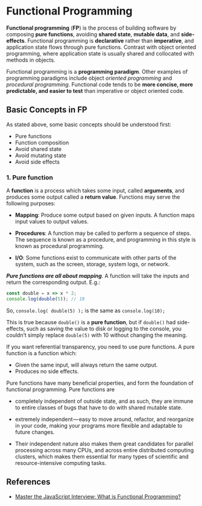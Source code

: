 # Functional Programming

**Functional programming** (**FP**) is the process of building software by composing **pure functions**, avoiding **shared state**, **mutable data**, and **side-effects**. Functional programming is **declarative** rather than **imperative**, and application state flows through pure functions. Contrast with object oriented programming, where application state is usually shared and collocated with methods in objects.

Functional programming is a **programming paradigm**. Other examples of programming paradigms include object _oriented programming_ and _procedural programming_. Functional code tends to be **more concise, more predictable, and easier to test** than imperative or object oriented code.

## Basic Concepts in FP

As stated above, some basic concepts should be understood first:

- Pure functions
- Function composition
- Avoid shared state
- Avoid mutating state
- Avoid side effects

### 1. Pure function

A **function** is a process which takes some input, called **arguments**, and produces some output called a **return value**. Functions may serve the following purposes:

- **Mapping**: Produce some output based on given inputs. A function maps input values to output values.

- **Procedures**: A function may be called to perform a sequence of steps. The sequence is known as a procedure, and programming in this style is known as procedural programming.

- **I/O**: Some functions exist to communicate with other parts of the system, such as the screen, storage, system logs, or network.

**_Pure functions are all about mapping_**. A function will take the inputs and return the corresponding output. E.g.:

```js
const double = x => x * 2;
console.log(double(5)); // 10
```

So, `console.log( double(5) );` is the same as `console.log(10);`

This is true because `double()` is a **pure function**, but if `double()` had side-effects, such as saving the value to disk or logging to the console, you couldn’t simply replace `double(5)` with 10 without changing the meaning.

If you want referential transparency, you need to use pure functions.
A pure function is a function which:

- Given the same input, will always return the same output.
- Produces no side effects.

Pure functions have many beneficial properties, and form the foundation of functional programming. Pure functions are

- completely independent of outside state, and as such, they are immune to entire classes of bugs that have to do with shared mutable state.

- extremely independent — easy to move around, refactor, and reorganize in your code, making your programs more flexible and adaptable to future changes.

- Their independent nature also makes them great candidates for parallel processing across many CPUs, and across entire distributed computing clusters, which makes them essential for many types of scientific and resource-intensive computing tasks.

## References

- [Master the JavaScript Interview: What is Functional Programming?](https://medium.com/javascript-scene/master-the-javascript-interview-what-is-functional-programming-7f218c68b3a0)
